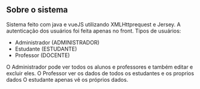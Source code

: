 ﻿## Sobre o sistema
Sistema feito com java e vueJS utilizando XMLHttprequest e Jersey.
A autenticação dos usuários foi feita apenas no front.
Tipos de usuários:
 - Administrador (ADMINISTRADOR) 
 - Estudante (ESTUDANTE)
 - Professor (DOCENTE)
 
O Administrador pode ver todos os alunos e professores e também editar e excluir eles.
O Professor ver os dados de todos os estudantes e os proprios dados
O estudante apenas vê os próprios dados.
